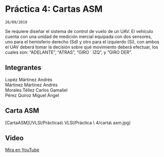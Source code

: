 # Práctica 4: Cartas ASM
```
26/09/2019
```  
Se requiere diseñar el sistema de control de vuelo de un UAV. El vehículo cuenta con una unidad de medición inercial equipada con dos sensores, uno para el hemisferio derecho (Sd) y otro para el
izquierdo (Si), con ambos el UAV deberá tomar la decisión sobre qué movimiento deberá efectuar, los cuales son: “ADELANTE”, “ATRAS”, “GIRO ´ IZQ”, y “GIRO DER”.

## Integrantes
Lopéz Mártinez Andrés  
Mártinez Mártinez Andrés  
Morales Téllez Carlos Gamaliel  
Pérez Quiroz Miguel Ángel  

## Carta ASM
[CartaASM](/VLSI/Prácticas\ VLSI/Práctica \ 4/carta\ asm.jpg)

## Video
[Mira en YouTube](https://www.youtube.com/watch?v=NA0eVfWozRU)